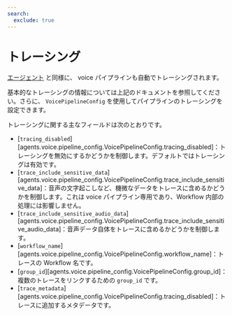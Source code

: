 ```yaml
---
search:
  exclude: true
---
```

# トレーシング

[エージェント](../tracing.md) と同様に、 voice パイプラインも自動でトレーシングされます。

基本的なトレーシングの情報については上記のドキュメントを参照してください。さらに、 `VoicePipelineConfig` を使用してパイプラインのトレーシングを設定できます。

トレーシングに関する主なフィールドは次のとおりです。

-   [`tracing_disabled`][agents.voice.pipeline_config.VoicePipelineConfig.tracing_disabled]：トレーシングを無効にするかどうかを制御します。デフォルトではトレーシングは有効です。  
-   [`trace_include_sensitive_data`][agents.voice.pipeline_config.VoicePipelineConfig.trace_include_sensitive_data]：音声の文字起こしなど、機微なデータをトレースに含めるかどうかを制御します。これは voice パイプライン専用であり、Workflow 内部の処理には影響しません。  
-   [`trace_include_sensitive_audio_data`][agents.voice.pipeline_config.VoicePipelineConfig.trace_include_sensitive_audio_data]：音声データ自体をトレースに含めるかどうかを制御します。  
-   [`workflow_name`][agents.voice.pipeline_config.VoicePipelineConfig.workflow_name]：トレースの Workflow 名です。  
-   [`group_id`][agents.voice.pipeline_config.VoicePipelineConfig.group_id]：複数のトレースをリンクするための `group_id` です。  
-   [`trace_metadata`][agents.voice.pipeline_config.VoicePipelineConfig.tracing_disabled]：トレースに追加するメタデータです。